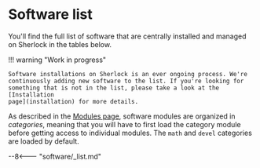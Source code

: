 # Software list

You'll find the full list of software that are centrally installed and managed
on Sherlock in the tables below.

!!! warning "Work in progress"

    Software installations on Sherlock is an ever ongoing process. We're
    continuously adding new software to the list. If you're looking for
    something that is not in the list, please take a look at the [Installation
    page](installation) for more details.

As described in the [Modules page][url_modules], software modules are organized
in *categories*, meaning that you will have to first load the category module
before getting access to individual modules.  The `math` and `devel` categories
are loaded by default.


--8<--- "software/_list.md"

[comment]: #  (link URLs -----------------------------------------------------)

[url_modules]:       modules
